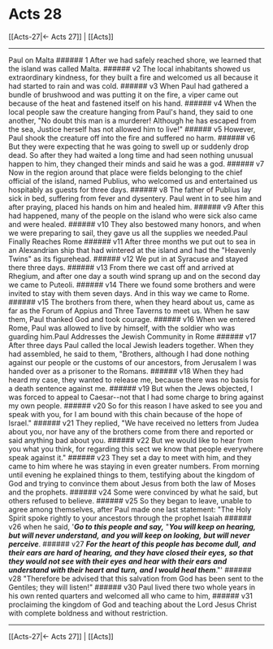 # Acts 28

[[Acts-27|← Acts 27]] | [[Acts]]
***

Paul on Malta ###### 1 After we had safely reached shore, we learned that the island was called Malta. ###### v2 The local inhabitants showed us extraordinary kindness, for they built a fire and welcomed us all because it had started to rain and was cold. ###### v3 When Paul had gathered a bundle of brushwood and was putting it on the fire, a viper came out because of the heat and fastened itself on his hand. ###### v4 When the local people saw the creature hanging from Paul's hand, they said to one another, "No doubt this man is a murderer! Although he has escaped from the sea, Justice herself has not allowed him to live!" ###### v5 However, Paul shook the creature off into the fire and suffered no harm. ###### v6 But they were expecting that he was going to swell up or suddenly drop dead. So after they had waited a long time and had seen nothing unusual happen to him, they changed their minds and said he was a god. ###### v7 Now in the region around that place were fields belonging to the chief official of the island, named Publius, who welcomed us and entertained us hospitably as guests for three days. ###### v8 The father of Publius lay sick in bed, suffering from fever and dysentery. Paul went in to see him and after praying, placed his hands on him and healed him. ###### v9 After this had happened, many of the people on the island who were sick also came and were healed. ###### v10 They also bestowed many honors, and when we were preparing to sail, they gave us all the supplies we needed.Paul Finally Reaches Rome ###### v11 After three months we put out to sea in an Alexandrian ship that had wintered at the island and had the "Heavenly Twins" as its figurehead. ###### v12 We put in at Syracuse and stayed there three days. ###### v13 From there we cast off and arrived at Rhegium, and after one day a south wind sprang up and on the second day we came to Puteoli. ###### v14 There we found some brothers and were invited to stay with them seven days. And in this way we came to Rome. ###### v15 The brothers from there, when they heard about us, came as far as the Forum of Appius and Three Taverns to meet us. When he saw them, Paul thanked God and took courage. ###### v16 When we entered Rome, Paul was allowed to live by himself, with the soldier who was guarding him.Paul Addresses the Jewish Community in Rome ###### v17 After three days Paul called the local Jewish leaders together. When they had assembled, he said to them, "Brothers, although I had done nothing against our people or the customs of our ancestors, from Jerusalem I was handed over as a prisoner to the Romans. ###### v18 When they had heard my case, they wanted to release me, because there was no basis for a death sentence against me. ###### v19 But when the Jews objected, I was forced to appeal to Caesar--not that I had some charge to bring against my own people. ###### v20 So for this reason I have asked to see you and speak with you, for I am bound with this chain because of the hope of Israel." ###### v21 They replied, "We have received no letters from Judea about you, nor have any of the brothers come from there and reported or said anything bad about you. ###### v22 But we would like to hear from you what you think, for regarding this sect we know that people everywhere speak against it." ###### v23 They set a day to meet with him, and they came to him where he was staying in even greater numbers. From morning until evening he explained things to them, testifying about the kingdom of God and trying to convince them about Jesus from both the law of Moses and the prophets. ###### v24 Some were convinced by what he said, but others refused to believe. ###### v25 So they began to leave, unable to agree among themselves, after Paul made one last statement: "The Holy Spirit spoke rightly to your ancestors through the prophet Isaiah ###### v26 when he said, '**_Go to this people and say,_** "**_You will keep on hearing,_** **_but will never understand,_** **_and you will keep on looking,_** **_but will never perceive_**. ###### v27 **_For the heart of this people has become dull,_** **_and their ears are hard of hearing,_** **_and they have closed their eyes,_** **_so that they would not see with their eyes_** **_and hear with their ears_** **_and understand with their heart_** **_and turn,_** **_and I would heal them_**."' ###### v28 "Therefore be advised that this salvation from God has been sent to the Gentiles; they will listen!" ###### v30 Paul lived there two whole years in his own rented quarters and welcomed all who came to him, ###### v31 proclaiming the kingdom of God and teaching about the Lord Jesus Christ with complete boldness and without restriction.

***
[[Acts-27|← Acts 27]] | [[Acts]]
